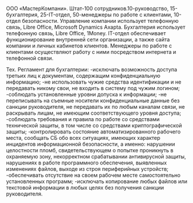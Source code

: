 ООО «МастерКомпани». Штат-100 сотрудников.10-руководство, 15-бухгалтерия, 25-IT-отдел,
50-менеджеры по работе с клиентами, 10-отдел безопасности. Управление компании использует телефонную связь, Libre Office, Microsoft Dynamics Axapta. Бухгалтерия использует телефонную связь, Libre Office, 1Money. IT-отдел обеспечивает функционирование внутренней сети организации, а также сайта компании и личных кабинетов клиентов. Менеджеры по работе с клиентами осуществляют работу с ними посредством интернета и телефонной связи. 

Тех. Регламент для бухгалтерии:
-исключать возможность доступа третьих лиц к документам, содержащим конфиденциальную информацию;
-не использовать чужие средства идентификации и не передавать никому свои, не входить в систему под чужим логином;
-соблюдать установленные уровни допуска к информации;
-не переписывать на съемные носители конфиденциальные данные без санкции руководителя, не передавать их по любым каналам связи, не раскрывать лицам, не имеющим соответствующего уровня доступа; 
-соблюдать требования и правила по работе со средствами технической защиты, в том числе со средствами криптографической защиты;
-контролировать состояние автоматизированного рабочего места, сообщать СБ обо всех ситуациях, имеющих характер инцидентов информационной безопасности, а именно: нарушении целостности пломб, свидетельствующем о попытке проникнуть в охраняемую зону, некорректном срабатывании антивирусной защиты, нарушениях в работе программного обеспечения, выявленных изменениях файлов, выходе из строя периферийных устройств;
-обеспечивать отсутствие на своем рабочем месте самостоятельно установленных программ;
-исключать копирование любых файлов или текстовой информации в любых целях без получения санкции руководителя.    
